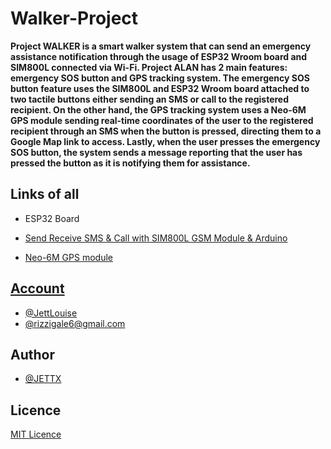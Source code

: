 # Walker-Project

<p><strong> Project WALKER is a smart walker system that can send an emergency assistance notification through the usage of ESP32 Wroom board and SIM800L connected via Wi-Fi. Project ALAN has 2 main features: emergency SOS button and GPS tracking system. The emergency SOS button feature uses the SIM800L and ESP32 Wroom board attached to two tactile buttons either sending an SMS or call to the registered recipient. On the other hand, the GPS tracking system uses a Neo-6M GPS module sending real-time coordinates of the user to the registered recipient through an SMS when the button is pressed, directing them to a Google Map link to access. Lastly, when the user presses the emergency SOS button, the system sends a message reporting that the user has pressed the button as it is notifying them for assistance.
</strong></p>

## Links of all 
* ESP32 Board 
<a href="https://randomnerdtutorials.com/getting-started-with-esp32/#esp32-intro">

* Send Receive SMS & Call with SIM800L GSM Module & Arduino 
<a href="https://lastminuteengineers.com/sim800l-gsm-module-arduino-tutorial/">

* Neo-6M GPS module
<a href="https://lastminuteengineers.(https://github.com/Jett0X)com/neo6m-gps-arduino-tutorial/">

## Account

- [@JettLouise](https://www.facebook.com/myprivacy19)
- [@rizzigale6@gmail.com](https://mail.google.com/mail/u/0/#inbox)

## Author

- [@JETTX](https://github.com/Jett0X)

## Licence 

[MIT Licence](https://github.com/Jett0X/Walker-Project/blob/main/LICENSE)